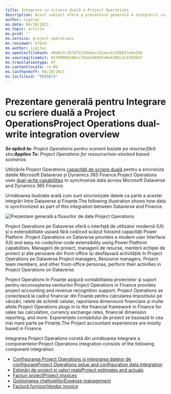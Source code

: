 ```yaml
---
title: Integrare cu scriere duală a Project Operations
description: Acest subiect oferă o prezentare generală a integrării cu scriere duală a Project Operations.
author: sigitac
ms.date: 04/28/2021
ms.topic: article
ms.prod: ''
ms.service: project-operations
ms.reviewer: kfend
ms.author: sigitac
ms.openlocfilehash: d9d6a7c367872219b4aca32aecb15d6837ebe296
ms.sourcegitcommit: 02f00960198cc78a5e96955a9e4390c2c6393bbf
ms.translationtype: HT
ms.contentlocale: ro-RO
ms.lasthandoff: 04/28/2021
ms.locfileid: "5955673"
---
```

# <a name="project-operations-dual-write-integration-overview"></a><span data-ttu-id="f41b2-103">Prezentare generală pentru Integrare cu scriere duală a Project Operations</span><span class="sxs-lookup"><span data-stu-id="f41b2-103">Project Operations dual-write integration overview</span></span>

<span data-ttu-id="f41b2-104">_**Se aplică la:** Project Operations pentru scenarii bazate pe resurse/fără stoc_</span><span class="sxs-lookup"><span data-stu-id="f41b2-104">_**Applies To:** Project Operations for resource/non-stocked based scenarios_</span></span>

<span data-ttu-id="f41b2-105">Utilizările Project Operations [capacități de scriere duală](/dynamics365/fin-ops-core/dev-itpro/data-entities/dual-write/dual-write-home-page) pentru a sincroniza datele Microsoft Dataverse și Dynamics 365 Finance.</span><span class="sxs-lookup"><span data-stu-id="f41b2-105">Project Operations uses [dual-write capabilities](/dynamics365/fin-ops-core/dev-itpro/data-entities/dual-write/dual-write-home-page) to synchronize data across Microsoft Dataverse and Dynamics 365 Finance.</span></span>

<span data-ttu-id="f41b2-106">Următoarea ilustrație arată cum sunt sincronizate datele ca parte a acestei integrări între Dataverse și Finanțe.</span><span class="sxs-lookup"><span data-stu-id="f41b2-106">The following illustration shows how data is synchronized as part of this integration between Dataverse and Finance.</span></span>

![Prezentare generală a fluxurilor de date Project Operations](./media/ProjectOperationsFlows.jpg)

<span data-ttu-id="f41b2-108">Project Operations pe Dataverse oferă o interfață de utilizator modernă (UI) și o extensibilitate ușoară fără cod/cod scăzut folosind capacități Power Platform .</span><span class="sxs-lookup"><span data-stu-id="f41b2-108">Project Operations on Dataverse provides a modern user interface (UI) and easy no-code/low-code extensibility using Power Platform capabilities.</span></span> <span data-ttu-id="f41b2-109">Managerii de proiect, managerii de resurse, membrii echipei de proiect și alte persoane din front-office își desfășoară activitățile în Project Operations pe Dataverse.</span><span class="sxs-lookup"><span data-stu-id="f41b2-109">Project managers, Resource managers, Project team members, and other front-office personas, perform their activities in Project Operations on Dataverse.</span></span>

<span data-ttu-id="f41b2-110">Project Operations în Finanțe asigură contabilitatea proiectelor și suport pentru recunoașterea veniturilor.</span><span class="sxs-lookup"><span data-stu-id="f41b2-110">Project Operations in Finance provides project accounting and revenue recognition support.</span></span> <span data-ttu-id="f41b2-111">Project Operations se conectează la cadrul financiar din Finanțe pentru calcularea impozitului pe vânzări, ratele de schimb valutar, raportarea dimensiunii financiare și multe altele.</span><span class="sxs-lookup"><span data-stu-id="f41b2-111">Project Operations plugs in to the financial framework in Finance for sales tax calculation, currency exchange rates, financial dimension reporting, and more.</span></span> <span data-ttu-id="f41b2-112">Experiențele contabilului de proiect se bazează în cea mai mare parte pe Finanțe.</span><span class="sxs-lookup"><span data-stu-id="f41b2-112">The Project accountant experiences are mostly based in Finance.</span></span>

<span data-ttu-id="f41b2-113">Integrarea Project Operations constă din următoarea integrare a componentelor:</span><span class="sxs-lookup"><span data-stu-id="f41b2-113">Project Operations integration consists of the following component integration:</span></span>


- [<span data-ttu-id="f41b2-114">Configurarea Project Operations și integrarea datelor de configurare</span><span class="sxs-lookup"><span data-stu-id="f41b2-114">Project Operations setup and configuration data integration</span></span>](resource-dual-write-setup-integration.md) 
- [<span data-ttu-id="f41b2-115">Estimări de proiect și valori reale</span><span class="sxs-lookup"><span data-stu-id="f41b2-115">Project estimates and actuals</span></span>](resource-dual-write-estimates-actuals.md)
- [<span data-ttu-id="f41b2-116">Facturi proiect</span><span class="sxs-lookup"><span data-stu-id="f41b2-116">Project invoices</span></span>](resource-dual-write-project-invoice.md)
- [<span data-ttu-id="f41b2-117">Gestionarea cheltuielilor</span><span class="sxs-lookup"><span data-stu-id="f41b2-117">Expense management</span></span>](resource-dual-write-expense.md)
- [<span data-ttu-id="f41b2-118">Factură furnizor</span><span class="sxs-lookup"><span data-stu-id="f41b2-118">Vendor invoice</span></span>](resource-dual-write-vendor-invoice.md)
